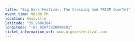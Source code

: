 ```yaml
---
title: 'Big Ears Festival: The Crossing and PRISM Quartet'
event_time: 08:00 PM
location: Knoxville
latitude: "35.9606384"
longitude: "-83.92073920000001"
ticket_information_url: www.bigearsfestival.com
---
```

